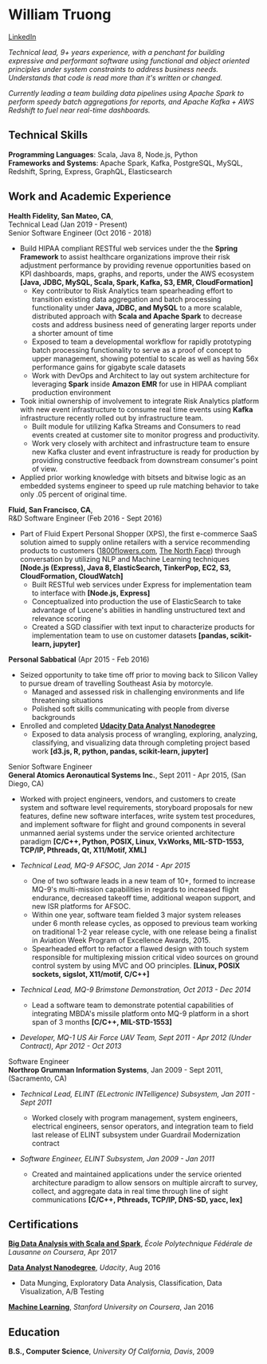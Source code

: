 William Truong
================

[LinkedIn](https://www.linkedin.com/in/william-truong-b1672910)

*Technical lead, 9+ years experience, with a penchant for building expressive and performant software using functional and object oriented principles under system constraints to address business needs. Understands that code is read more than it's written or changed.*

*Currently leading a team building data pipelines using Apache Spark to perform speedy batch aggregations for reports, and Apache Kafka + AWS Redshift to fuel near real-time dashboards.*

Technical Skills
-----------------
**Programming Languages**: Scala, Java 8, Node.js, Python  
**Frameworks and Systems**: Apache Spark, Kafka, PostgreSQL, MySQL, Redshift, Spring, Express, GraphQL, Elasticsearch   

Work and Academic Experience
---------------

**Health Fidelity, San Mateo, CA**,  
Technical Lead (Jan 2019 - Present)  
Senior Software Engineer (Oct 2016 - 2018)   

* Build HIPAA compliant RESTful web services under the the **Spring Framework** to assist healthcare
organizations improve their risk adjustment performance by providing revenue opportunities based on KPI
dashboards, maps, graphs, and reports, under the AWS ecosystem **[Java, JDBC, MySQL, Scala, Spark, Kafka, S3, EMR, CloudFormation]**
    - Key contributor to Risk Analytics team spearheading effort to transition existing data aggregation and batch
    processing functionality under **Java, JDBC, and MySQL** to a more scalable, distributed approach with
    **Scala and Apache Spark** to decrease costs and address business need of generating larger reports under a
    shorter amount of time
    - Exposed to team a developmental workflow for rapidly prototyping batch processing functionality to serve as a proof
    of concept to upper management, showing potential to scale as well as having 56x performance gains for gigabyte scale
    datasets
    - Work with DevOps and Architect to lay out system architecture for leveraging **Spark** inside **Amazon EMR** for use in
    HIPAA compliant production environment
* Took initial ownership of involvement to integrate Risk Analytics platform with new event infrastructure to consume real
time events using **Kafka** infrastructure recently rolled out by infrastructure team.
    - Built module for utilizing Kafka Streams and Consumers to read events created at customer site to monitor
    progress and productivity.
    - Work very closely with architect and infrastructure team to ensure new Kafka cluster and event infrastructure is ready for production by providing constructive feedback from downstream consumer's point of view.
* Applied prior working knowledge with bitsets and bitwise logic as an embedded systems engineer to speed up rule matching behavior to take only .05 percent of original time.

**Fluid, San Francisco, CA**,  
R&D Software Engineer  (Feb 2016 - Sept 2016)

* Part of Fluid Expert Personal Shopper (XPS), the first e-commerce SaaS solution aimed to supply online retailers with a service recommending products to customers ([1800flowers.com](https://www.1800flowers.com/gwyn-1800flowers), [The North Face](http://www.thenorthface.com/xps)) through conversation by utilizing NLP and Machine Learning techniques **[Node.js (Express), Java 8, ElasticSearch, TinkerPop, EC2, S3, CloudFormation, CloudWatch]**
    - Built RESTful web services under Express for implementation team to interface with **[Node.js, Express]**
    - Conceptualized into production the use of ElasticSearch to take advantage of Lucene's abilities in handling unstructured
    text and relevance scoring
    - Created a SGD classifier with text input to characterize products for implementation team to use on customer datasets **[pandas, scikit-learn, jupyter]**

**Personal Sabbatical** (Apr 2015 - Feb 2016)

* Seized opportunity to take time off prior to moving back to Silicon Valley to pursue dream of travelling Southeast Asia by motorcyle. 
    - Managed and assessed risk in challenging environments and life threatening situations 
    - Polished soft skills communicating with people from diverse backgrounds
* Enrolled and completed **[Udacity Data Analyst Nanodegree](https://github.com/wllmtrng/udacity_data_analyst_nanodegree)** 
    - Exposed to data analysis process of wrangling, exploring, analyzing, classifying, and visualizing data through completing project based work **[d3.js, R, python, pandas, scikit-learn, jupyter]**

Senior Software Engineer  
**General Atomics Aeronautical Systems Inc.**, Sept 2011 - Apr 2015, (San Diego, CA)

* Worked with project engineers, vendors, and customers to create system and software level requirements, storyboard proposals for new features, define new software interfaces, write system test procedures, and implement software for flight and ground components in several unmanned aerial systems under the service oriented architecture paradigm **[C/C++, Python, POSIX, Linux, VxWorks, MIL-STD-1553, TCP/IP, Pthreads, Qt, X11/Motif, XML]**

* *Technical Lead, MQ-9 AFSOC, Jan 2014 - Apr 2015*
    - One of two software leads in a new team of 10+, formed to increase MQ-9's multi-mission capabilities in regards to increased flight endurance, decreased takeoff time, additional weapon support, and new ISR platforms for AFSOC.
    - Within one year, software team fielded 3 major system releases under
    6 month release cycles, as opposed to previous team working on
    traditional 1-2 year release cycle, with one release being a finalist in Aviation Week Program
    of Excellence Awards, 2015.
    - Spearheaded effort to refactor a flawed design with touch system responsible for multiplexing mission
    critical video sources on ground control system by using MVC and OO principles.
    **[Linux, POSIX sockets, sigslot, X11/motif, C/C++]**

* *Technical Lead, MQ-9 Brimstone Demonstration, Oct 2013 - Dec 2014*
    -  Lead a software team to demonstrate potential capabilities of
        integrating MBDA's missile platform onto MQ-9 platform in a short
        span of 3 months **[C/C++, MIL-STD-1553]**

* *Developer, MQ-1 US Air Force UAV Team, Sept 2011 - Apr 2012 (Under Contract), Apr 2012 - Oct 2013*

Software Engineer  
**Northrop Grumman Information Systems**, Jan 2009 - Sept 2011, (Sacramento, CA)

* *Technical Lead, ELINT (ELectronic INTelligence) Subsystem, Jan 2011 - Sept 2011*
    - Worked closely with program management, system engineers, electrical engineers, sensor operators, and integration team to field last release of ELINT subsystem under Guardrail Modernization contract

* *Software Engineer, ELINT Subsystem, Jan 2009 - Jan 2011*
    - Created and maintained applications under the service oriented architecture paradigm to allow sensors on multiple aircraft to survey, collect, and aggregate data in real time through line of sight communications **[C/C++, Pthreads, TCP/IP, DNS-SD, yacc, lex]**

Certifications
---------
**[Big Data Analysis with Scala and Spark](https://www.coursera.org/account/accomplishments/verify/QUN9C3NZAV75)**, *École Polytechnique Fédérale de Lausanne on Coursera*, Apr 2017

**[Data Analyst Nanodegree](https://confirm.udacity.com/LCJRQVJ5)**, *Udacity*, Aug 2016

  - Data Munging, Exploratory Data Analysis, Classification, Data Visualization, A/B Testing

**[Machine Learning](https://www.coursera.org/account/accomplishments/records/9TD6VCPP7TAC)**, *Stanford University on Coursera*, Jan 2016

Education
-----------
**B.S., Computer Science**, *University Of California, Davis*, 2009